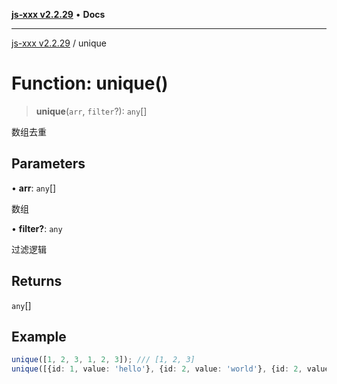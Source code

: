 [**js-xxx v2.2.29**](../README.md) • **Docs**

***

[js-xxx v2.2.29](../README.md) / unique

# Function: unique()

> **unique**(`arr`, `filter`?): `any`[]

数组去重

## Parameters

• **arr**: `any`[]

数组

• **filter?**: `any`

过滤逻辑

## Returns

`any`[]

## Example

```ts
unique([1, 2, 3, 1, 2, 3]); /// [1, 2, 3]
unique([{id: 1, value: 'hello'}, {id: 2, value: 'world'}, {id: 2, value: 'world', others: true}], (a, b) => a.id === b.id); /// [id1, id2 带 true]
```
